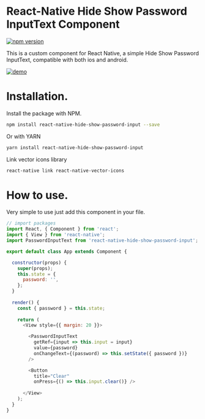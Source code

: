 # React-Native Hide Show Password InputText Component

[![npm version](https://badge.fury.io/js/react-native-hide-show-password-input.svg)](https://badge.fury.io/js/react-native-hide-show-password-input)

This is a custom component for React Native, a simple Hide Show Password InputText, compatible with both ios and android.

[![demo](https://i.imgur.com/kZ7ViHt.png)](https://i.imgur.com/kZ7ViHt.png)

# Installation.
Install the package with NPM.

```sh
npm install react-native-hide-show-password-input --save
```

Or with YARN

```sh
yarn install react-native-hide-show-password-input
```

Link vector icons library

```sh
react-native link react-native-vector-icons
```

# How to use.

Very simple to use just add this component in your file.
```js
// import packages
import React, { Component } from 'react';
import { View } from 'react-native';
import PasswordInputText from 'react-native-hide-show-password-input';

export default class App extends Component {

  constructor(props) {
    super(props);
    this.state = {
      password: '',
    };
  }
  
  render() {
    const { password } = this.state;
    
    return (
      <View style={{ margin: 20 }}>

        <PasswordInputText
          getRef={input => this.input = input}
          value={password}
          onChangeText={(password) => this.setState({ password })}
        />

        <Button
          title="Clear"
          onPress={() => this.input.clear()} />
          
      </View>
    );
  }
}
```
